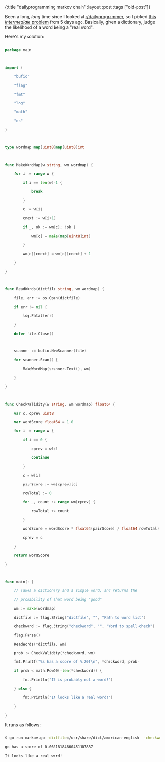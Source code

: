 {:title "dailyprogramming markov chain"
:layout :post
 :tags ["old-post"]}



Been a long, _long_ time since I looked at [r/dailyprogrammer](http://www.reddit.com/r/dailyprogrammer/), so I picked [this _intermediate_ problem](http://www.reddit.com/r/dailyprogrammer/comments/2ovt2i/20141210_challenge_192_intermediate_markov_chain/) from 5 days ago. Basically, given a dictionary, judge the likelihood of a word being a "real word".



Here's my solution:



```go

package main



import (

	"bufio"

	"flag"

	"fmt"

	"log"

	"math"

	"os"

)



type wordmap map[uint8]map[uint8]int



func MakeWordMap(w string, wm wordmap) {

	for i := range w {

		if i == len(w)-1 {

			break

		}

		c := w[i]

		cnext := w[i+1]

		if _, ok := wm[c]; !ok {

			wm[c] = make(map[uint8]int)

		}

		wm[c][cnext] = wm[c][cnext] + 1

	}

}



func ReadWords(dictfile string, wm wordmap) {

	file, err := os.Open(dictfile)

	if err != nil {

		log.Fatal(err)

	}

	defer file.Close()



	scanner := bufio.NewScanner(file)

	for scanner.Scan() {

		MakeWordMap(scanner.Text(), wm)

	}

}



func CheckValidity(w string, wm wordmap) float64 {

	var c, cprev uint8

	var wordScore float64 = 1.0

	for i := range w {

		if i == 0 {

			cprev = w[i]

			continue

		}

		c = w[i]

		pairScore := wm[cprev][c]

		rowTotal := 0

		for _, count := range wm[cprev] {

			rowTotal += count

		}

		wordScore = wordScore * float64(pairScore) / float64(rowTotal)

		cprev = c

	}

	return wordScore

}



func main() {

	// Takes a dictionary and a single word, and returns the

	// probability of that word being "good"

	wm := make(wordmap)

	dictfile := flag.String("dictfile", "", "Path to word list")

	checkword := flag.String("checkword", "", "Word to spell-check")

	flag.Parse()

	ReadWords(*dictfile, wm)

	prob := CheckValidity(*checkword, wm)

	fmt.Printf("%s has a score of %.20f\n", *checkword, prob)

	if prob < math.Pow10(-len(*checkword)) {

		fmt.Println("It is probably not a word!")

	} else {

		fmt.Println("It looks like a real word!")

	}

}

```



It runs as follows:



```sh

$ go run markov.go -dictfile=/usr/share/dict/american-english  -checkword=go

go has a score of 0.06318184860451107887

It looks like a real word!

```
